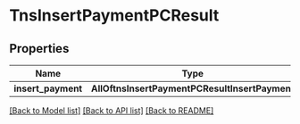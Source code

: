 # TnsInsertPaymentPCResult

## Properties
Name | Type | Description | Notes
------------ | ------------- | ------------- | -------------
**insert_payment** | **AllOftnsInsertPaymentPCResultInsertPayment** |  | 

[[Back to Model list]](../README.md#documentation-for-models) [[Back to API list]](../README.md#documentation-for-api-endpoints) [[Back to README]](../README.md)

